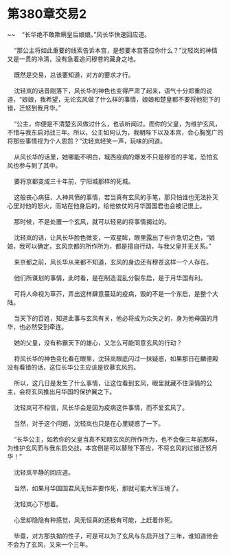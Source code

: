 # 第380章交易2
~~&nbsp;&nbsp;&nbsp;&nbsp;“长华绝不敢欺瞒皇后娘娘。”风长华快速回应道。<br><br>&nbsp;&nbsp;&nbsp;&nbsp;“那公主将如此重要的线索告诉本宫，是想要本宫答应你什么？”沈轻岚的神情又是一贯的冷清，没有急着追问穆苍的藏身之地。<br><br>&nbsp;&nbsp;&nbsp;&nbsp;既然是交易，总该要知道，对方的要求才行。<br><br>&nbsp;&nbsp;&nbsp;&nbsp;沈轻岚的话音刚落下，风长华的神色也变得严肃了起来，语气十分郑重的说道，“娘娘，我希望，无论玄风做了什么样的事情，娘娘和楚皇都不要将他犯下的错，迁怒到我月华。”<br><br>&nbsp;&nbsp;&nbsp;&nbsp;“公主，你便是不清楚玄风做过什么，也该听闻过。而你的父皇，为维护玄风，不惜与我东启对战三年。所以，公主如何认为，我朝陛下以及本宫，会心胸宽广的将那些事情视为个人恩怨？”沈轻岚轻笑一声，玩味的问道。<br><br>&nbsp;&nbsp;&nbsp;&nbsp;从风长华的话里，她哪能不明白，城西疫病的爆发不只是穆苍的手笔，恐怕玄风也参与到了其中。<br><br>&nbsp;&nbsp;&nbsp;&nbsp;要将京都变成三十年前，宁阳城那样的死城。<br><br>&nbsp;&nbsp;&nbsp;&nbsp;这般丧心病狂、人神共愤的事情，若当真有玄风的手笔，那只怕谁也无法扑灭心里对他的怒火，而站在他身后的，给他依仗的月华国国君也会被记恨上。<br><br>&nbsp;&nbsp;&nbsp;&nbsp;那时候，不是处置一个玄风，就可以轻易的将事情揭过的。<br><br>&nbsp;&nbsp;&nbsp;&nbsp;沈轻岚的话，让风长华脸色微变，一双星眸，眼里露出了些许急切之色，“娘娘，我可以确定，玄风京都的所作所为，都是擅自行动，与我父皇并无关系。”<br><br>&nbsp;&nbsp;&nbsp;&nbsp;来京都之前，风长华从来都不知道，玄风的身边还有穆苍这样一个人存在。<br><br>&nbsp;&nbsp;&nbsp;&nbsp;他们所谋划的事情，此时看，是在制造混乱分裂东启，是于月华国有利。<br><br>&nbsp;&nbsp;&nbsp;&nbsp;可将人命视为草芥，弄出这样肆意蔓延的疫病，毁的不是一个东启，是整个大陆。<br><br>&nbsp;&nbsp;&nbsp;&nbsp;当天下的百姓，知道此事与玄风有关，他必将成为众矢之的，身为他母国的月华，也必然受到牵连。<br><br>&nbsp;&nbsp;&nbsp;&nbsp;她的父皇，没有称霸天下的雄心，又怎么可能同意玄风的行动？<br><br>&nbsp;&nbsp;&nbsp;&nbsp;将风长华的神色变化看在眼里，沈轻岚眼底闪过一抹疑惑，如果那日在麟德殿没有看错的话，这位长华公主应该是钦慕玄风的。<br><br>&nbsp;&nbsp;&nbsp;&nbsp;所以，这几日是发生了什么事情，让这位看到玄风，眼里就藏不住深情的公主，会将玄风推出月华国的保护翼之下。<br><br>&nbsp;&nbsp;&nbsp;&nbsp;沈轻岚可不相信，风长华会是因为疫病这件事情，而不爱玄风了。<br><br>&nbsp;&nbsp;&nbsp;&nbsp;当然，对于这个问题，沈轻岚也只是在心里疑惑了一下。<br><br>&nbsp;&nbsp;&nbsp;&nbsp;“长华公主，如若你的父皇当真不知晓玄风的所作所为，也不会像三年前那样，为维护玄风而与我东启交战，本宫倒是可以替陛下答应，不将玄风的过错迁怒月华！”<br><br>&nbsp;&nbsp;&nbsp;&nbsp;沈轻岚平静的回应道。<br><br>&nbsp;&nbsp;&nbsp;&nbsp;当然，如果月华国国君风无恒非要作死，那就可能大军压境了。<br><br>&nbsp;&nbsp;&nbsp;&nbsp;沈轻岚心下想着。<br><br>&nbsp;&nbsp;&nbsp;&nbsp;心里却隐隐有种感觉，风无恒真的还极有可能，上赶着作死。<br><br>&nbsp;&nbsp;&nbsp;&nbsp;毕竟，对方那执拗的性子，可是可以为了玄风与东启开战了三年，谁知道他会不会为了玄风，又来一个三年。<br><br>
                    

<script>_fwqdsqadxfw()</script>
<div><script>_dfwf1dw();</script></div>
<div><script>_dfwf1agdw();</script></div>
                
